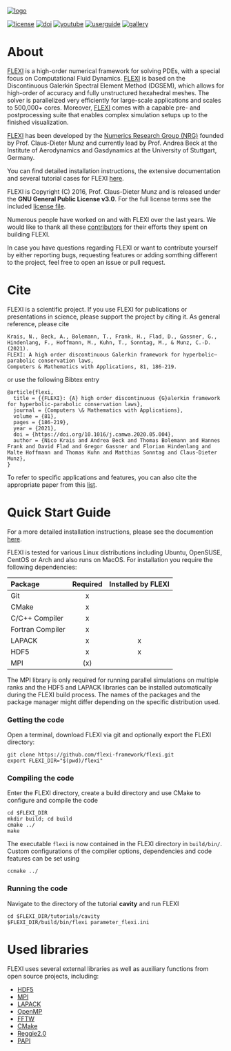 [![logo](https://numericsresearchgroup.org/images/icons/flexi.svg "FLEXI")][flexi]


[![license](https://img.shields.io/github/license/flexi-framework/flexi.svg?maxAge=2592000 "GPL-3.0 License")](LICENSE.md)
[![doi](https://img.shields.io/badge/DOI-10.1016/j.camwa.2020.05.004-blue "DOI")](https://doi.org/10.1016/j.camwa.2020.05.004)
[![youtube](https://img.shields.io/badge/YouTube-red?logo=youtube "YouTube")](https://www.youtube.com/@nrgiag8633)
[![userguide](https://img.shields.io/badge/Userguide-silver "Userguide")][userguide]
[![gallery](https://img.shields.io/badge/Gallery-teal "Gallery")][gallery]

# About

[FLEXI][flexi] is a high-order numerical framework for solving PDEs, with a special focus on Computational Fluid Dynamics.
[FLEXI][flexi] is based on the Discontinuous Galerkin Spectral Element Method (DGSEM), which allows for high-order of accuracy 
and fully unstructured hexahedral meshes. The solver is parallelized very efficiently for large-scale applications and
scales to 500,000+ cores. Moreover, [FLEXI][flexi] comes with a capable pre- and postprocessing suite that enables complex
simulation setups up to the finished visualization.

[FLEXI][flexi] has been developed by the [Numerics Research Group (NRG)][nrg] founded by Prof. Claus-Dieter Munz and currently
lead by Prof. Andrea Beck at the Institute of Aerodynamics and Gasdynamics at the University of Stuttgart, Germany.

You can find detailed installation instructions, the extensive documentation and
several tutorial cases for FLEXI [here][flexi].

FLEXI is Copyright (C) 2016, Prof. Claus-Dieter Munz and is released under the **GNU General Public License v3.0**.
For the full license terms see the included [license file](LICENSE.md).

Numerous people have worked on and with FLEXI over the last years.
We would like to thank all these [contributors](CONTRIBUTORS.md) for their efforts they spent on building FLEXI.
 
In case you have questions regarding FLEXI or want to contribute yourself
by either reporting bugs, requesting features or adding somthing
different to the project, feel free to open an issue or pull request.

# Cite
FLEXI is a scientific project. If you use FLEXI for publications or
presentations in science, please support the project by citing it.
As general reference, please cite
```
Krais, N., Beck, A., Bolemann, T., Frank, H., Flad, D., Gassner, G., Hindenlang, F., Hoffmann, M., Kuhn, T., Sonntag, M., & Munz, C.-D. (2021).
FLEXI: A high order discontinuous Galerkin framework for hyperbolic–parabolic conservation laws,
Computers & Mathematics with Applications, 81, 186-219.
```
or use the following Bibtex entry

    @article{flexi,
      title = {{FLEXI}: {A} high order discontinuous {G}alerkin framework for hyperbolic-parabolic conservation laws},
      journal = {Computers \& Mathematics with Applications},
      volume = {81},
      pages = {186-219},
      year = {2021},
      doi = {https://doi.org/10.1016/j.camwa.2020.05.004},
      author = {Nico Krais and Andrea Beck and Thomas Bolemann and Hannes Frank and David Flad and Gregor Gassner and Florian Hindenlang and Malte Hoffmann and Thomas Kuhn and Matthias Sonntag and Claus-Dieter Munz},
    }

To refer to specific applications and features, you can also cite the appropriate paper from this [list][publications].

# Quick Start Guide
For a more detailed installation instructions, please see the documention [here][userguide].

FLEXI is tested for various Linux distributions including Ubuntu, OpenSUSE, CentOS or Arch and also runs on MacOS.
For installation you require the following dependencies:

| Package          | Required | Installed by FLEXI |
|:-----------------|:--------:|:------------------:|
| Git              |      x   |                    |
| CMake            |      x   |                    |
| C/C++ Compiler   |      x   |                    |
| Fortran Compiler |      x   |                    |
| LAPACK           |      x   |      x             |
| HDF5             |      x   |      x             |
| MPI              |     (x)  |                    |

The MPI library is only required for running parallel simulations on multiple ranks and the HDF5 and LAPACK libraries
can be installed automatically during the FLEXI build process.
The names of the packages and the package manager might differ depending on the specific distribution used.

### Getting the code
Open a terminal, download FLEXI via git and optionally export the FLEXI directory:

    git clone https://github.com/flexi-framework/flexi.git
    export FLEXI_DIR="$(pwd)/flexi"

### Compiling the code
Enter the FLEXI directory, create a build directory and use CMake to configure and compile the code

    cd $FLEXI_DIR
    mkdir build; cd build
    cmake ../
    make

The executable `flexi` is now contained in the FLEXI directory in `build/bin/`.
Custom configurations of the compiler options, dependencies and code features can be set using

    ccmake ../

### Running the code
Navigate to the directory of the tutorial **cavity** and run FLEXI

    cd $FLEXI_DIR/tutorials/cavity
    $FLEXI_DIR/build/bin/flexi parameter_flexi.ini

# Used libraries
FLEXI uses several external libraries as well as auxiliary functions from open source projects, including:
* [HDF5](https://www.hdfgroup.org/)
* [MPI](https://www.mcs.anl.gov/research/projects/mpi/)
* [LAPACK](https://www.netlib.org/lapack/)
* [OpenMP](https://www.openmp.org/)
* [FFTW](https://www.fftw.org/)
* [CMake](https://cmake.org/)
* [Reggie2.0](https://github.com/reggie-framework/reggie2.0/)
* [PAPI](https://icl.cs.utk.edu/papi/)

[nrg]:           https://numericsresearchgroup.org/index.html
[flexi]:         https://numericsresearchgroup.org/flexi_index.html
[publications]:  https://numericsresearchgroup.org/publications.html#services
[userguide]:     https://numericsresearchgroup.org/userguide/userguide.pdf
[gallery]:       https://numericsresearchgroup.org/gallery.html#portfolio
[youtube]:       https://www.youtube.com/@nrgiag8633 
